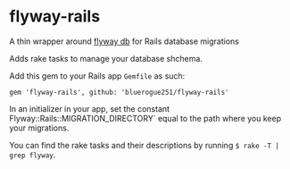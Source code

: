 # flyway-rails
A thin wrapper around [flyway db](http://flywaydb.org) for Rails database migrations

Adds rake tasks to manage your database shchema.

Add this gem to your Rails app `Gemfile` as such:

```
gem 'flyway-rails', github: 'bluerogue251/flyway-rails'
```

In an initializer in your app, set the constant Flyway::Rails::MIGRATION_DIRECTORY` equal to the path where you keep your migrations.

You can find the rake tasks and their descriptions by running `$ rake -T | grep flyway`.